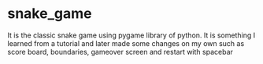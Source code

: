 # snake_game
It is the classic snake game using pygame library of python. It is something I learned from a tutorial and later made some changes on my own such as score board, boundaries, gameover screen and restart with spacebar
